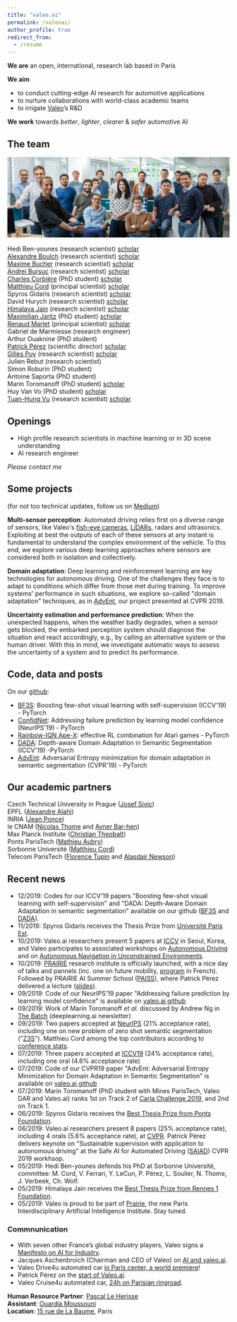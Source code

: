 ```yaml
---
title: "valeo.ai"
permalink: /valeoai/
author_profile: true
redirect_from:
  - /resume
---
```



**We are** an open, international, research lab based in Paris  

**We aim**
* to conduct cutting-edge AI research for automotive applications
* to nurture collaborations with world-class academic teams
* to irrigate [Valeo](http://valeo.com)’s R&D    

**We work** towards *better*, *lighter*, *clearer* & *safer* automotive AI 

## The team
![](../images/vai-team.jpg)  
  
Hedi Ben-younes (research scientist) [scholar](https://scholar.google.fr/citations?user=IFLcfvUAAAAJ&hl=en)  
[Alexandre Boulch](http://www.boulch.eu/) (research scientist) [scholar](https://scholar.google.com/citations?user=iJ3qFGAAAAAJ&hl=fr&oi=ao)  
[Maxime Bucher](https://maximebucher.github.io/) (research scientist) [scholar](https://scholar.google.fr/citations?user=NbYEOpMAAAAJ&hl=en)  
[Andrei Bursuc](https://abursuc.github.io/) (research scientist) [scholar](https://scholar.google.com/citations?user=HTfERCsAAAAJ&hl=en)  
[Charles Corbière](https://chcorbi.github.io/) (PhD student) [scholar](https://scholar.google.fr/citations?user=UcnFUZ8AAAAJ&hl=en)  
[Matthieu Cord](http://www-poleia.lip6.fr/~cord/) (principal scientist) [scholar](https://scholar.google.fr/citations?user=SpAotDcAAAAJ&hl=en)   
Spyros Gidaris (research scientist) [scholar](https://scholar.google.fr/citations?user=7atfg7EAAAAJ&hl=en)  
David Hurych (research scientist) [scholar](https://scholar.google.cz/citations?user=XY1PVwYAAAAJ&hl=en)  
[Himalaya Jain](https://himalayajain.github.io/) (research scientist) [scholar](https://scholar.google.fr/citations?user=Xl7SNlsAAAAJ&hl=en)  
[Maximilian Jaritz](https://team.inria.fr/rits/membres/maximilian-jaritz/) (PhD student) [scholar](https://scholar.google.com/citations?user=yt2IsdAAAAAJ&hl=en)  
[Renaud Marlet](http://imagine.enpc.fr/~marletr/) (principal scientist) [scholar](https://scholar.google.fr/citations?user=2rclwh4AAAAJ&hl=en)  
Gabriel de Marmiesse (research engineer)  
Arthur Ouaknine (PhD student)  
[Patrick Pérez](https://ptrckprz.github.io/) (scientific director) [scholar](https://scholar.google.fr/citations?user=8Cph5uQAAAAJ&hl=en)  
[Gilles Puy](https://sites.google.com/site/puygilles/home) (research scientist) [scholar](https://scholar.google.com/citations?user=enaORE8AAAAJ&hl=en)  
Julien Rebut (research scientist)  
Simon Roburin (PhD student)  
Antoine Saporta (PhD student)  
Marin Toromanoff (PhD student) [scholar](https://scholar.google.com/citations?user=Yu47MFYAAAAJ&hl=en)  
Huy Van Vo (PhD student) [scholar](https://scholar.google.fr/citations?user=gIf5VqUAAAAJ&hl=en)  
[Tuan-Hung Vu](https://tuanhungvu.github.io/) (research scientist) [scholar](https://scholar.google.fr/citations?user=QIHrPZQAAAAJ&hl=en&oi=ao)

## Openings
- High profile research scientists in machine learning or in 3D scene understanding  
- AI research engineer  

*Please contact me*

## Some projects
(for not too technical updates, follow us on [Medium](https://medium.com/@valeo.ai))

**Multi-sensor perception**: Automated driving relies first on a diverse range of sensors, like Valeo's [fish-eye cameras](https://www.valeo.com/en/360-vue/), [LiDARs](https://www.valeo.com/en/valeo-scala/), radars and ultrasonics. Exploiting at best the outputs of each of these sensors at any instant is fundamental to understand the complex environment of the vehicle. To this end, we explore various deep learning approaches where sensors are considered both in isolation and collectively.

**Domain adaptation**: Deep learning and reinforcement learning are key technologies for autonomous driving. One of the challenges they face is to adapt to conditions which differ from those met during training. To improve systems' performance in such situations, we explore so-called "domain adaptation" techniques, as in [AdvEnt](https://github.com/valeoai/ADVENT), our project presented at CVPR 2019.  

**Uncertainty estimation and performance prediction**: When the unexpected happens, when the weather badly degrades, when a sensor gets blocked, the embarked perception system should diagnose the situation and react accordingly, e.g., by calling an alternative system or the human driver. With this in mind, we investigate automatic ways to assess the uncertainty of a system and to predict its performance.

## Code, data and posts

On our [github](https://github.com/valeoai):  
* [BF3S](https://github.com/valeoai/BF3S): Boosting few-shot visual learning with self-supervision (ICCV'19) - PyTorch
* [ConfidNet](https://github.com/valeoai/ConfidNet): Addressing failure prediction by learning model confidence (NeurIPS'19) - PyTorch
* [Rainbow-IQN Ape-X](https://github.com/valeoai/rainbow-iqn-apex): effective RL combination for Atari games - PyTorch
* [DADA](https://github.com/valeoai/DADA): Depth-aware Domain Adaptation in Semantic Segmentation (ICCV'19) -PyTorch
* [AdvEnt](https://github.com/valeoai/ADVENT): Adversarial Entropy minimization for domain adaptation in semantic segmentation (CVPR'19) - PyTorch

## Our academic partners

Czech Technical University in Prague ([Josef Sivic](https://www.di.ens.fr/~josef/))  
EPFL ([Alexandre Alahi](https://people.epfl.ch/alexandre.alahi))  
INRIA ([Jean Ponce](https://www.di.ens.fr/~ponce/))  
le CNAM ([Nicolas Thome](http://cedric.cnam.fr/~thomen/) and [Avner Bar-hen](https://ab-h.github.io/index.html))  
Max Planck Institute ([Christian Theobalt](https://people.mpi-inf.mpg.de/~theobalt/))  
Ponts ParisTech ([Mathieu Aubry](http://imagine.enpc.fr/~aubrym/))  
Sorbonne Université ([Matthieu Cord](http://www-poleia.lip6.fr/~cord/))  
Telecom ParisTech ([Florence Tupin](https://perso.telecom-paristech.fr/tupin/) and [Alasdair Newson](https://sites.google.com/site/alasdairnewson/))

## Recent news
* 12/2019: Codes for our ICCV'19 papers "Boosting few-shot visual learning with self-supervision" and "DADA: Depth-Aware Domain Adaptation in semantic segmentation" available on our github ([BF3S](https://github.com/valeoai/BF3S) and [DADA](https://github.com/valeoai/DADA)). 
* 11/2019: Spyros Gidaris receives the Thesis Prize from [Université Paris Est](https://www.univ-paris-est.fr/evenements/evenement/9ca2fa43ca68cce620d7ba8dfc59f7d0/?tx_news_pi1%5Bnews%5D=773&tx_news_pi1%5Bcontroller%5D=News&tx_news_pi1%5Baction%5D=detail&tx_news_pi1%5Bday%5D=5&tx_news_pi1%5Bmonth%5D=11&tx_news_pi1%5Byear%5D=2019). 
* 10/2019: Valeo.ai researchers present 5 papers at [ICCV](http://iccv2019.thecvf.com/) in Seoul, Korea, and Valeo participates to associated workshops on [Autonomous Driving](https://adworkshop.org/) and on [Autonomous Navigation in Unconstrained Environments](https://cvit.iiit.ac.in/autonue2019/program-s.html).    
* 10/2019: [PRAIRIE](https://prairie-institute.fr/) research institute is officially launched, with a nice day of talks and pannels (inc. one on future mobility, [program](https://prairie-institute.fr/wp-content/uploads/2019/10/PROGRAMME-VF-HD-.pdf) in French). Followed by PRAIRIE AI Summer School ([PAISS](https://project.inria.fr/paiss/)), where Patrick Pérez delivered a lecture ([slides](https://project.inria.fr/paiss/files/2019/10/2019_10_paiss_perez_noanim.pdf)).    
* 09/2019: Code of our NeurIPS'19 paper "Addressing failure prediction by learning model confidence" is available on [valeo.ai github](https://github.com/valeoai/ConfidNet) 
* 09/2019: Work of Marin Toromanoff *et al.* discussed by Andrew Ng in [The Batch](https://info.deeplearning.ai/the-batch-autonomous-nuclear-weapons-fighting-deepfakes-recognizing-chimps-automating-fast-food-2) (deeplearning.ai newsletter)
* 09/2019: Two papers accepted at [NeurIPS](https://nips.cc/) (21% acceptance rate), including one on new problem of zero shot semantic segmentation ("[Z3S](https://arxiv.org/abs/1906.00817)"). Matthieu Cord among the top contributors according to [conference stats](https://medium.com/@dcharrezt/neurips-2019-stats-c91346d31c8f).   
* 07/2019: Three papers accepted at [ICCV19](http://iccv2019.thecvf.com/) (24% acceptance rate), including one oral (4.6% acceptance rate)
* 07/2019: Code of our CVPR19 paper "AdvEnt: Adversarial Entropy Minimization for Domain Adaptation in Semantic Segmentation" is available on [valeo.ai github](https://github.com/valeoai/ADVENT) 
* 07/2019: Marin Toromanoff (PhD student with Mines ParisTech, Valeo DAR and Valeo.ai) ranks 1st on Track 2 of [Carla Challenge 2019](https://carlachallenge.org/results-challenge-2019/), and 2nd on Track 1.   
* 06/2019: Spyros Gidaris receives the [Best Thesis Prize from Ponts Foundation](https://www.fondationdesponts.fr/spyros-gidaris-laureat-ex-aequo-du-prix-de-la-meilleure-these-2019/). 
* 06/2019: Valeo.ai researchers present 8 papers (25% acceptance rate), including 4 orals (5.6% acceptance rate), at [CVPR](http://cvpr2019.thecvf.com/). Patrick Pérez delivers keynote on "Sustainable supervision with application to autonomous driving" at the Safe AI for Automated Driving ([SAIAD](https://sites.google.com/view/saiad-wscvpr19)) CVPR 2019 workhsop. 
* 05/2019: Hedi Ben-younes defends his PhD at Sorbonne Université, committee: M. Cord, V. Ferrari, Y. LeCun, P. Pérez, L. Soulier, N. Thome, J. Verbeek, Ch. Wolf.
* 05/2019: Himalaya Jain receives the [Best Thesis Prize from Rennes 1 Foundation](https://www.irisa.fr/en/actus/congratulations-himalaya-jain-his-thesis-prize-rennes-1-foundation). 
* 05/2019: Valeo is proud to be part of [Prairie](https://www.inria.fr/en/news/news-from-inria/launch-of-the-prairie-institute), the new Paris Interdisciplinary Artificial Intelligence Institute. Stay tuned.

### Commnunication

* With seven other France’s global industry players, Valeo signs a [Manifesto on AI for Industry](https://www.valeo.com/en/ai-for-humanity-french-industry-engages-on-artificial-intelligence/).   
* Jacques Aschenbroich (Chairman and CEO of Valeo) on [AI and valeo.ai](https://www.linkedin.com/pulse/valeo-our-order-intake-already-includes-ai-jacques-aschenbroich/).  
* Valeo Drive4u automated car [in Paris center, a world premiere](https://www.valeo.com/en/valeo-drive4u-the-first-autonomous-car-to-be-demonstrated-on-the-streets-of-paris/)!  
* Patrick Pérez on the [start of Valeo.ai](https://www.youtube.com/watch?time_continue=2&v=B5QWcDTTBrQ).  
* Valeo Cruise4u automated car, [24h on Parisian ringroad](https://www.youtube.com/watch?v=XRKXBKPgYI4).


**Human Resource Partner**: [Pascal Le Herisse](mailto:pascal.le-herisse@valeo.com)  
**Assistant**: [Ouardia Moussouni](mailto:ouardia.moussouni@valeo.com)  
**Location**: [15 rue de La Baume](https://goo.gl/maps/5pNxVCeACzyDPi4d8), Paris  


